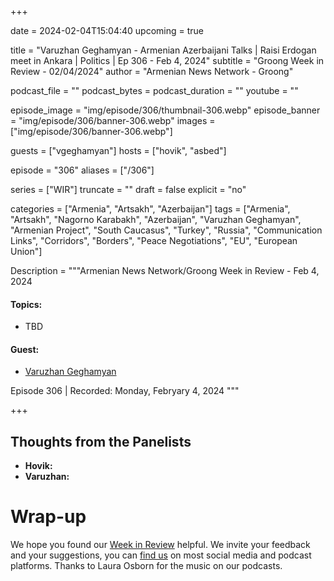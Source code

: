 +++

date = 2024-02-04T15:04:40
upcoming = true

title = "Varuzhan Geghamyan - Armenian Azerbaijani Talks | Raisi Erdogan meet in Ankara | Politics | Ep 306 - Feb 4, 2024"
subtitle = "Groong Week in Review - 02/04/2024"
author = "Armenian News Network - Groong"

podcast_file = ""
podcast_bytes = 
podcast_duration = ""
youtube = ""

episode_image = "img/episode/306/thumbnail-306.webp"
episode_banner = "img/episode/306/banner-306.webp"
images = ["img/episode/306/banner-306.webp"]

guests = ["vgeghamyan"]
hosts = ["hovik", "asbed"]

episode = "306"
aliases = ["/306"]

series = ["WIR"]
truncate = ""
draft = false
explicit = "no"

categories = ["Armenia", "Artsakh", "Azerbaijan"]
tags = ["Armenia", "Artsakh", "Nagorno Karabakh", "Azerbaijan", "Varuzhan Geghamyan", "Armenian Project", "South Caucasus", "Turkey", "Russia", "Communication Links", "Corridors", "Borders", "Peace Negotiations", "EU", "European Union"]

Description = """Armenian News Network/Groong Week in Review - Feb 4, 2024

#### Topics:
* TBD

#### Guest:
* [Varuzhan Geghamyan](/guest/vgeghamyan)

Episode 306 | Recorded: Monday, Febryary 4, 2024
"""

+++



## Thoughts from the Panelists

* __Hovik:__ 
* __Varuzhan:__ 


# Wrap-up

We hope you found our [Week in Review](https://podcasts.groong.org/) helpful. We invite your feedback and your suggestions, you can [find us](https://linktr.ee/groong) on most social media and podcast platforms. Thanks to Laura Osborn for the music on our podcasts.
